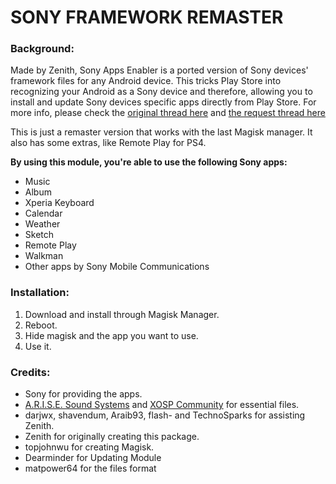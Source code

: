 # SONY FRAMEWORK REMASTER
 
### Background:
Made by Zenith, Sony Apps Enabler is a ported version of Sony devices' framework files for any Android device. This tricks Play Store into recognizing your Android as a Sony device and therefore, allowing you to install and update Sony devices specific apps directly from Play Store. 
For more info, please check the [original thread here](https://forum.xda-developers.com/android/software-hacking/mod-sony-apps-enabler-install-sony-apps-t3590477) and [the request thread here](https://forum.xda-developers.com/apps/magisk/request-sony-framework-magisk-19-1-t3926793)

This is just a remaster version that works with the last Magisk manager. It also has some extras, like Remote Play for PS4.

**By using this module, you're able to use the following Sony apps:**
   * Music
   * Album
   * Xperia Keyboard
   * Calendar
   * Weather
   * Sketch
   * Remote Play
   * Walkman
   * Other apps by Sony Mobile Communications

### Installation:

1. Download and install through Magisk Manager.
2. Reboot.
3. Hide magisk and the app you want to use.
4. Use it.

### Credits:
   * Sony for providing the apps.
   * [A.R.I.S.E. Sound Systems](https://forum.xda-developers.com/android/software/r-s-e-sound-systems-auditory-research-t3379709) and [XOSP Community](https://xosp.org/) for essential files.
   * darjwx, shavendum, Araib93, flash- and TechnoSparks for assisting Zenith.
   * Zenith for originally creating this package.
   * topjohnwu for creating Magisk.
   * Dearminder for Updating Module
   * matpower64 for the files format
